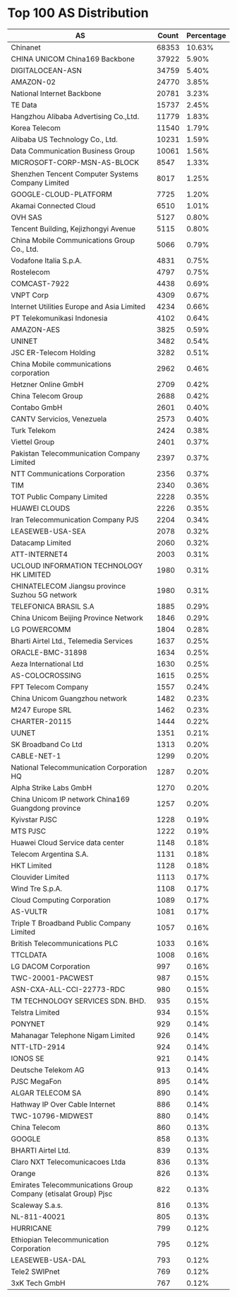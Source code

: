 # Top 100 AS Distribution
| AS | Count | Percentage |
|----|----|----|
| Chinanet | 68353 | 10.63% |
| CHINA UNICOM China169 Backbone | 37922 | 5.90% |
| DIGITALOCEAN-ASN | 34759 | 5.40% |
| AMAZON-02 | 24770 | 3.85% |
| National Internet Backbone | 20781 | 3.23% |
| TE Data | 15737 | 2.45% |
| Hangzhou Alibaba Advertising Co.,Ltd. | 11779 | 1.83% |
| Korea Telecom | 11540 | 1.79% |
| Alibaba US Technology Co., Ltd. | 10231 | 1.59% |
| Data Communication Business Group | 10061 | 1.56% |
| MICROSOFT-CORP-MSN-AS-BLOCK | 8547 | 1.33% |
| Shenzhen Tencent Computer Systems Company Limited | 8017 | 1.25% |
| GOOGLE-CLOUD-PLATFORM | 7725 | 1.20% |
| Akamai Connected Cloud | 6510 | 1.01% |
| OVH SAS | 5127 | 0.80% |
| Tencent Building, Kejizhongyi Avenue | 5115 | 0.80% |
| China Mobile Communications Group Co., Ltd. | 5066 | 0.79% |
| Vodafone Italia S.p.A. | 4831 | 0.75% |
| Rostelecom | 4797 | 0.75% |
| COMCAST-7922 | 4438 | 0.69% |
| VNPT Corp | 4309 | 0.67% |
| Internet Utilities Europe and Asia Limited | 4234 | 0.66% |
| PT Telekomunikasi Indonesia | 4102 | 0.64% |
| AMAZON-AES | 3825 | 0.59% |
| UNINET | 3482 | 0.54% |
| JSC ER-Telecom Holding | 3282 | 0.51% |
| China Mobile communications corporation | 2962 | 0.46% |
| Hetzner Online GmbH | 2709 | 0.42% |
| China Telecom Group | 2688 | 0.42% |
| Contabo GmbH | 2601 | 0.40% |
| CANTV Servicios, Venezuela | 2573 | 0.40% |
| Turk Telekom | 2424 | 0.38% |
| Viettel Group | 2401 | 0.37% |
| Pakistan Telecommunication Company Limited | 2397 | 0.37% |
| NTT Communications Corporation | 2356 | 0.37% |
| TIM | 2340 | 0.36% |
| TOT Public Company Limited | 2228 | 0.35% |
| HUAWEI CLOUDS | 2226 | 0.35% |
| Iran Telecommunication Company PJS | 2204 | 0.34% |
| LEASEWEB-USA-SEA | 2078 | 0.32% |
| Datacamp Limited | 2060 | 0.32% |
| ATT-INTERNET4 | 2003 | 0.31% |
| UCLOUD INFORMATION TECHNOLOGY HK LIMITED | 1980 | 0.31% |
| CHINATELECOM Jiangsu province Suzhou 5G network | 1980 | 0.31% |
| TELEFONICA BRASIL S.A | 1885 | 0.29% |
| China Unicom Beijing Province Network | 1846 | 0.29% |
| LG POWERCOMM | 1804 | 0.28% |
| Bharti Airtel Ltd., Telemedia Services | 1637 | 0.25% |
| ORACLE-BMC-31898 | 1634 | 0.25% |
| Aeza International Ltd | 1630 | 0.25% |
| AS-COLOCROSSING | 1615 | 0.25% |
| FPT Telecom Company | 1557 | 0.24% |
| China Unicom Guangzhou network | 1482 | 0.23% |
| M247 Europe SRL | 1462 | 0.23% |
| CHARTER-20115 | 1444 | 0.22% |
| UUNET | 1351 | 0.21% |
| SK Broadband Co Ltd | 1313 | 0.20% |
| CABLE-NET-1 | 1299 | 0.20% |
| National Telecommunication Corporation HQ | 1287 | 0.20% |
| Alpha Strike Labs GmbH | 1270 | 0.20% |
| China Unicom IP network China169 Guangdong province | 1257 | 0.20% |
| Kyivstar PJSC | 1228 | 0.19% |
| MTS PJSC | 1222 | 0.19% |
| Huawei Cloud Service data center | 1148 | 0.18% |
| Telecom Argentina S.A. | 1131 | 0.18% |
| HKT Limited | 1128 | 0.18% |
| Clouvider Limited | 1113 | 0.17% |
| Wind Tre S.p.A. | 1108 | 0.17% |
| Cloud Computing Corporation | 1089 | 0.17% |
| AS-VULTR | 1081 | 0.17% |
| Triple T Broadband Public Company Limited | 1057 | 0.16% |
| British Telecommunications PLC | 1033 | 0.16% |
| TTCLDATA | 1008 | 0.16% |
| LG DACOM Corporation | 997 | 0.16% |
| TWC-20001-PACWEST | 987 | 0.15% |
| ASN-CXA-ALL-CCI-22773-RDC | 980 | 0.15% |
| TM TECHNOLOGY SERVICES SDN. BHD. | 935 | 0.15% |
| Telstra Limited | 934 | 0.15% |
| PONYNET | 929 | 0.14% |
| Mahanagar Telephone Nigam Limited | 926 | 0.14% |
| NTT-LTD-2914 | 924 | 0.14% |
| IONOS SE | 921 | 0.14% |
| Deutsche Telekom AG | 913 | 0.14% |
| PJSC MegaFon | 895 | 0.14% |
| ALGAR TELECOM SA | 890 | 0.14% |
| Hathway IP Over Cable Internet | 886 | 0.14% |
| TWC-10796-MIDWEST | 880 | 0.14% |
| China Telecom | 860 | 0.13% |
| GOOGLE | 858 | 0.13% |
| BHARTI Airtel Ltd. | 839 | 0.13% |
| Claro NXT Telecomunicacoes Ltda | 836 | 0.13% |
| Orange | 826 | 0.13% |
| Emirates Telecommunications Group Company (etisalat Group) Pjsc | 822 | 0.13% |
| Scaleway S.a.s. | 816 | 0.13% |
| NL-811-40021 | 805 | 0.13% |
| HURRICANE | 799 | 0.12% |
| Ethiopian Telecommunication Corporation | 795 | 0.12% |
| LEASEWEB-USA-DAL | 793 | 0.12% |
| Tele2 SWIPnet | 769 | 0.12% |
| 3xK Tech GmbH | 767 | 0.12% |
